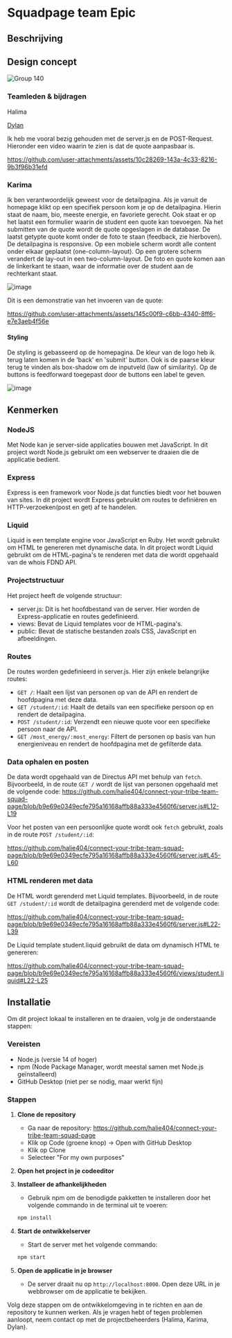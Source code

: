 # Squadpage team Epic

## Beschrijving

## Design concept 

![Group 140](https://github.com/user-attachments/assets/ced0dcf7-0388-4f51-a8b3-e77fbef24ee3)

### Teamleden & bijdragen 

Halima

[Dylan](https://github.com/DivaniNL)

Ik heb me vooral bezig gehouden met de server.js en de POST-Request.
Hieronder een video waarin te zien is dat de quote aanpasbaar is.

https://github.com/user-attachments/assets/10c28269-143a-4c33-8216-9b3f96b31efd



### Karima
Ik ben verantwoordelijk geweest voor de detailpagina. Als je vanuit de homepage klikt op een specifiek persoon kom je op de detailpagina. Hierin staat de naam, bio, meeste energie, en favoriete gerecht. Ook staat er op het laatst een formulier waarin de student een quote kan toevoegen. Na het submitten van de quote wordt de quote opgeslagen in de database. De laatst getypte quote komt onder de foto te staan (feedback, zie hierboven). De detailpagina is responsive. Op een mobiele scherm wordt alle content onder elkaar geplaatst (one-column-layout). Op een grotere scherm verandert de lay-out in een two-column-layout. De foto en quote komen aan de linkerkant te staan, waar de informatie over de student aan de rechterkant staat.

![image](https://github.com/user-attachments/assets/58be9395-452e-4ff2-a329-323d97cedcb3)

Dit is een demonstratie van het invoeren van de quote:

https://github.com/user-attachments/assets/145c00f9-c6bb-4340-8ff6-e7e3aeb4f56e

#### Styling
De styling is gebasseerd op de homepagina. De kleur van de logo heb ik terug laten komen in de 'back' en 'submit' button. Ook is de paarse kleur terug te vinden als box-shadow om de inputveld (law of similarity). Op de buttons is feedforward toegepast door de buttons een label te geven. 

![image](https://github.com/user-attachments/assets/18451508-fe8e-4ef1-962f-7a3f65d4c43f)

## Kenmerken

### NodeJS
Met Node kan je server-side applicaties bouwen met JavaScript. In dit project wordt Node.js gebruikt om een webserver te draaien die de applicatie bedient.

### Express
Express is een framework voor Node.js dat functies biedt voor het bouwen van sites. In dit project wordt Express gebruikt om routes te definiëren en HTTP-verzoeken(post en get) af te handelen.

### Liquid
Liquid is een template engine voor JavaScript en Ruby. Het wordt gebruikt om HTML te genereren met dynamische data. In dit project wordt Liquid gebruikt om de HTML-pagina's te renderen met data die wordt opgehaald van de whois FDND API.

### Projectstructuur
Het project heeft de volgende structuur:
- server.js: Dit is het hoofdbestand van de server. Hier worden de Express-applicatie en routes gedefinieerd.
- views: Bevat de Liquid templates voor de HTML-pagina's.
- public: Bevat de statische bestanden zoals CSS, JavaScript en afbeeldingen.

### Routes
De routes worden gedefinieerd in server.js. Hier zijn enkele belangrijke routes:

- `GET /`: Haalt een lijst van personen op van de API en rendert de hoofdpagina met deze data.
- `GET /student/:id`: Haalt de details van een specifieke persoon op en rendert de detailpagina.
- `POST /student/:id`: Verzendt een nieuwe quote voor een specifieke persoon naar de API.
- `GET /most_energy/:most_energy`: Filtert de personen op basis van hun energieniveau en rendert de hoofdpagina met de gefilterde data.

### Data ophalen en posten
De data wordt opgehaald van de Directus API met behulp van `fetch`. Bijvoorbeeld, in de route `GET /` wordt de lijst van personen opgehaald met de volgende code:
https://github.com/halie404/connect-your-tribe-team-squad-page/blob/b9e69e0349ecfe795a16168affb88a333e4560f6/server.js#L12-L19

Voor het posten van een persoonlijke quote wordt ook `fetch` gebruikt, zoals in de route `POST /student/:id`:

https://github.com/halie404/connect-your-tribe-team-squad-page/blob/b9e69e0349ecfe795a16168affb88a333e4560f6/server.js#L45-L60

### HTML renderen met data
De HTML wordt gerenderd met Liquid templates. Bijvoorbeeld, in de route `GET /student/:id` wordt de detailpagina gerenderd met de volgende code:

https://github.com/halie404/connect-your-tribe-team-squad-page/blob/b9e69e0349ecfe795a16168affb88a333e4560f6/server.js#L22-L39

De Liquid template student.liquid gebruikt de data om dynamisch HTML te genereren:

https://github.com/halie404/connect-your-tribe-team-squad-page/blob/b9e69e0349ecfe795a16168affb88a333e4560f6/views/student.liquid#L22-L25

## Installatie

Om dit project lokaal te installeren en te draaien, volg je de onderstaande stappen:

### Vereisten
- Node.js (versie 14 of hoger)
- npm (Node Package Manager, wordt meestal samen met Node.js geïnstalleerd)
- GitHub Desktop (niet per se nodig, maar werkt fijn)

### Stappen

1. **Clone de repository**
    - Ga naar de repository: https://github.com/halie404/connect-your-tribe-team-squad-page
    - Klik op Code (groene knop) -> Open with GitHub Desktop
    - Klik op Clone
    - Selecteer "For my own purposes"

2. **Open het project in je codeeditor**

3. **Installeer de afhankelijkheden**
   - Gebruik npm om de benodigde pakketten te installeren door het volgende commando in de terminal uit te voeren:
   ```bash
   npm install
   ```

4. **Start de ontwikkelserver**
   - Start de server met het volgende commando:
   ```bash
   npm start
   ```

5. **Open de applicatie in je browser**
   - De server draait nu op `http://localhost:8000`. Open deze URL in je webbrowser om de applicatie te bekijken.

Volg deze stappen om de ontwikkelomgeving in te richten en aan de repository te kunnen werken. Als je vragen hebt of tegen problemen aanloopt, neem contact op met de projectbeheerders (Halima, Karima, Dylan).

